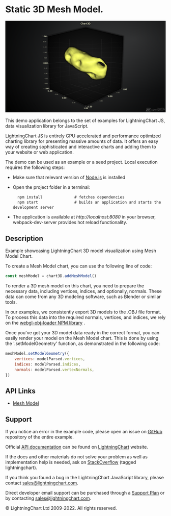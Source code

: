 # Static 3D Mesh Model.

![Static 3D Mesh Model.](staticMeshModel-darkGold.png)

This demo application belongs to the set of examples for LightningChart JS, data visualization library for JavaScript.

LightningChart JS is entirely GPU accelerated and performance optimized charting library for presenting massive amounts of data. It offers an easy way of creating sophisticated and interactive charts and adding them to your website or web application.

The demo can be used as an example or a seed project. Local execution requires the following steps:

-   Make sure that relevant version of [Node.js](https://nodejs.org/en/download/) is installed
-   Open the project folder in a terminal:

          npm install              # fetches dependencies
          npm start                # builds an application and starts the development server

-   The application is available at _http://localhost:8080_ in your browser, webpack-dev-server provides hot reload functionality.


## Description

Example showcasing LightningChart 3D model visualization using Mesh Model Chart.

To create a Mesh Model chart, you can use the following line of code:

```javascript
const meshModel = chart3D.addMeshModel()
```

To render a 3D mesh model on this chart, you need to prepare the necessary data, including vertices, indices, and optionally, normals. These data can come from any 3D modeling software, such as Blender or similar tools.

In our examples, we consistently export 3D models to the .OBJ file format. To process this data into the required normals, vertices, and indices, we rely on the [webgl-obj-loader NPM library](https://www.npmjs.com/package/webgl-obj-loader) .

Once you've got your 3D model data ready in the correct format, you can easily render your model on the Mesh Model chart. This is done by using the '.setModelGeometry' function, as demonstrated in the following code:

```javascript
meshModel.setModelGeometry({
    vertices: modelParsed.vertices,
    indices: modelParsed.indices,
    normals: modelParsed.vertexNormals,
})
```


## API Links

* [Mesh Model]


## Support

If you notice an error in the example code, please open an issue on [GitHub][0] repository of the entire example.

Official [API documentation][1] can be found on [LightningChart][2] website.

If the docs and other materials do not solve your problem as well as implementation help is needed, ask on [StackOverflow][3] (tagged lightningchart).

If you think you found a bug in the LightningChart JavaScript library, please contact sales@lightningchart.com.

Direct developer email support can be purchased through a [Support Plan][4] or by contacting sales@lightningchart.com.

[0]: https://github.com/Arction/
[1]: https://lightningchart.com/lightningchart-js-api-documentation/
[2]: https://lightningchart.com
[3]: https://stackoverflow.com/questions/tagged/lightningchart
[4]: https://lightningchart.com/support-services/

© LightningChart Ltd 2009-2022. All rights reserved.


[Mesh Model]: https://lightningchart.com/js-charts/api-documentation/v6.1.0/classes/MeshModel3D.html

